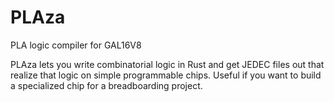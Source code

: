 # PLAza
PLA logic compiler for GAL16V8

PLAza lets you write combinatorial logic in Rust and get JEDEC files out that
realize that logic on simple programmable chips. Useful if you want to build a
specialized chip for a breadboarding project.
